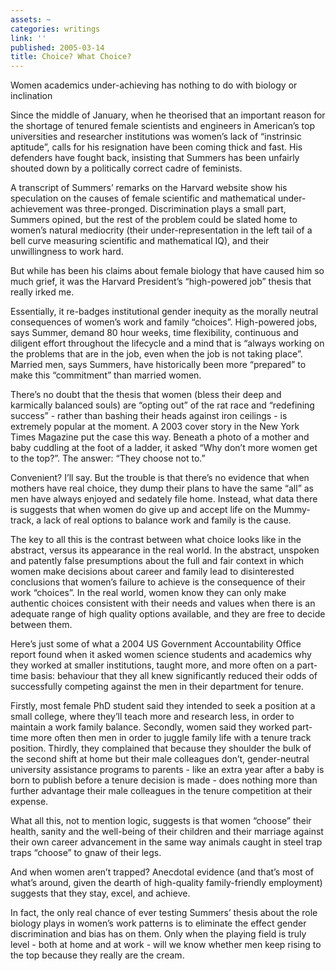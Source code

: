 ```yaml
---
assets: ~
categories: writings
link: ''
published: 2005-03-14
title: Choice? What Choice?
---
```

Women academics under-achieving has nothing to do with biology or
inclination

Since the middle of January, when he theorised that an important reason
for the shortage of tenured female scientists and engineers in
American’s top universities and researcher institutions was women’s lack
of “instrinsic aptitude”, calls for his resignation have been coming
thick and fast. His defenders have fought back, insisting that Summers
has been unfairly shouted down by a politically correct cadre of
feminists.

A transcript of Summers’ remarks on the Harvard website show his
speculation on the causes of female scientific and mathematical
under-achievement was three-pronged. Discrimination plays a small part,
Summers opined, but the rest of the problem could be slated home to
women’s natural mediocrity (their under-representation in the left tail
of a bell curve measuring scientific and mathematical IQ), and their
unwillingness to work hard.

But while has been his claims about female biology that have caused him
so much grief, it was the Harvard President’s “high-powered job” thesis
that really irked me.

Essentially, it re-badges institutional gender inequity as the morally
neutral consequences of women’s work and family “choices”. High-powered
jobs, says Summer, demand 80 hour weeks, time flexibility, continuous
and diligent effort throughout the lifecycle and a mind that is “always
working on the problems that are in the job, even when the job is not
taking place”. Married men, says Summers, have historically been more
“prepared” to make this “commitment” than married women.

There’s no doubt that the thesis that women (bless their deep and
karmically balanced souls) are “opting out” of the rat race and
“redefining success” - rather than bashing their heads against iron
ceilings - is extremely popular at the moment. A 2003 cover story in the
New York Times Magazine put the case this way. Beneath a photo of a
mother and baby cuddling at the foot of a ladder, it asked “Why don’t
more women get to the top?”. The answer: “They choose not to.”

Convenient? I’ll say. But the trouble is that there’s no evidence that
when mothers have real choice, they dump their plans to have the same
“all” as men have always enjoyed and sedately file home. Instead, what
data there is suggests that when women do give up and accept life on the
Mummy-track, a lack of real options to balance work and family is the
cause.

The key to all this is the contrast between what choice looks like in
the abstract, versus its appearance in the real world. In the abstract,
unspoken and patently false presumptions about the full and fair context
in which women make decisions about career and family lead to
disinterested conclusions that women’s failure to achieve is the
consequence of their work “choices”. In the real world, women know they
can only make authentic choices consistent with their needs and values
when there is an adequate range of high quality options available, and
they are free to decide between them.

Here’s just some of what a 2004 US Government Accountability Office
report found when it asked women science students and academics why they
worked at smaller institutions, taught more, and more often on a
part-time basis: behaviour that they all knew significantly reduced
their odds of successfully competing against the men in their department
for tenure.

Firstly, most female PhD student said they intended to seek a position
at a small college, where they’ll teach more and research less, in order
to maintain a work family balance. Secondly, women said they worked
part-time more often then men in order to juggle family life with a
tenure track position. Thirdly, they complained that because they
shoulder the bulk of the second shift at home but their male colleagues
don’t, gender-neutral university assistance programs to parents - like
an extra year after a baby is born to publish before a tenure decision
is made - does nothing more than further advantage their male colleagues
in the tenure competition at their expense.

What all this, not to mention logic, suggests is that women “choose”
their health, sanity and the well-being of their children and their
marriage against their own career advancement in the same way animals
caught in steel trap traps “choose” to gnaw of their legs.

And when women aren’t trapped? Anecdotal evidence (and that’s most of
what’s around, given the dearth of high-quality family-friendly
employment) suggests that they stay, excel, and achieve.

In fact, the only real chance of ever testing Summers’ thesis about the
role biology plays in women’s work patterns is to eliminate the effect
gender discrimination and bias has on them. Only when the playing field
is truly level - both at home and at work - will we know whether men
keep rising to the top because they really are the cream.